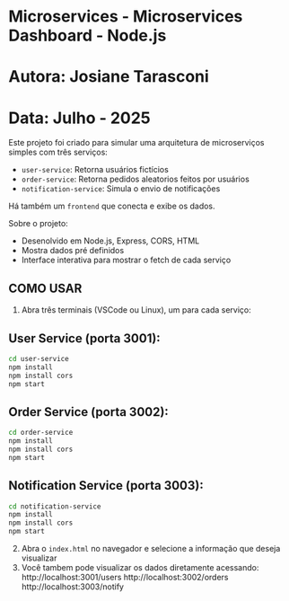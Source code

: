 # Microservices - Microservices Dashboard - Node.js 
# Autora: Josiane Tarasconi
# Data: Julho - 2025


Este projeto foi criado para simular uma arquitetura de microserviços simples com três serviços:

- `user-service`: Retorna usuários fictícios
- `order-service`: Retorna pedidos aleatorios feitos por usuários
- `notification-service`: Simula o envio de notificações

Há também um `frontend` que conecta e exibe os dados.

Sobre o projeto:
- Desenolvido em Node.js, Express, CORS, HTML
- Mostra dados pré definidos
- Interface interativa para mostrar o fetch de cada serviço

## COMO USAR

1. Abra três terminais (VSCode ou Linux), um para cada serviço:
## User Service (porta 3001):
```bash
cd user-service
npm install
npm install cors
npm start
```

## Order Service (porta 3002):
```bash
cd order-service
npm install
npm install cors
npm start
```

## Notification Service (porta 3003):
```bash
cd notification-service
npm install
npm install cors
npm start
```
2. Abra o `index.html` no navegador e selecione a informação que deseja visualizar
3. Você tambem pode visualizar os dados diretamente acessando:
http://localhost:3001/users
http://localhost:3002/orders
http://localhost:3003/notify

